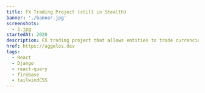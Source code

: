 ```yaml
---
title: FX Trading Project (still in Stealth)
banner: './banner.jpg'
screenshots:
  - 1.jpg
startedAt: 2020
description: FX trading project that allows entities to trade currencies, implemented for a UK fintech company. Description & screenshots are limited due to NDA.
href: https://aggelos.dev
tags:
  - React
  - Django
  - react-query
  - firebase
  - tailwindCSS
---
```

